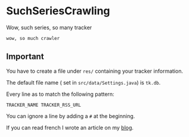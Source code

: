 SuchSeriesCrawling
=======

Wow, such series, so many tracker

	wow, so much crawler

Important
---

You have to create a file under `res/` containing your tracker information.

The default file name ( set in `src/data/Settings.java`) is `tk.db`.

Every line as to match the following pattern:

    TRACKER_NAME TRACKER_RSS_URL

You can ignore a line by adding a `#` at the beginning.

If you can read french I wrote an article on my [blog](http://alexrio.fr/internet/coding/2014/01/15/SuchSeriesCrawling.html).
